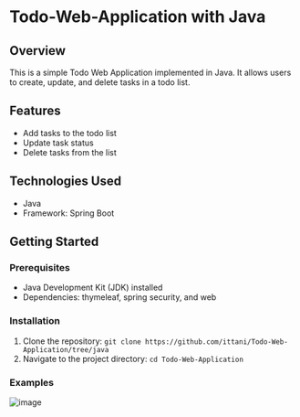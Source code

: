 # Todo-Web-Application with Java

## Overview
This is a simple Todo Web Application implemented in Java. It allows users to create, update, and delete tasks in a todo list.

## Features
- Add tasks to the todo list
- Update task status
- Delete tasks from the list

## Technologies Used
- Java
- Framework: Spring Boot

## Getting Started
### Prerequisites
- Java Development Kit (JDK) installed
- Dependencies: thymeleaf, spring security, and web

### Installation
1. Clone the repository: `git clone https://github.com/ittani/Todo-Web-Application/tree/java`
2. Navigate to the project directory: `cd Todo-Web-Application`

### Examples
![image](https://github.com/ittani/Todo-Web-Application/assets/42994867/1431e7fb-6bf1-495d-a506-c49a9353e3cb)
